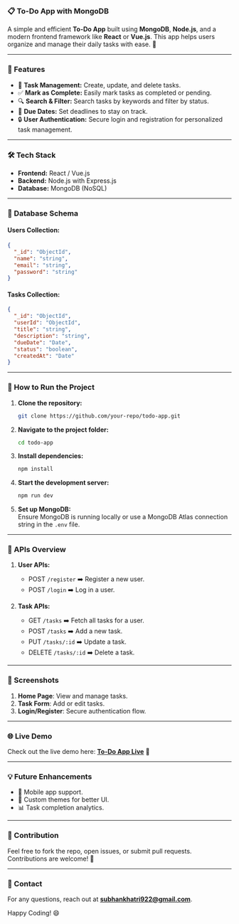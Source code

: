 ### 📋 To-Do App with MongoDB

A simple and efficient **To-Do App** built using **MongoDB**, **Node.js**, and a modern frontend framework like **React** or **Vue.js**. This app helps users organize and manage their daily tasks with ease. 🚀

---

### 🌟 Features
- 📝 **Task Management:** Create, update, and delete tasks.
- ✅ **Mark as Complete:** Easily mark tasks as completed or pending.
- 🔍 **Search & Filter:** Search tasks by keywords and filter by status.
- 📆 **Due Dates:** Set deadlines to stay on track.
- 🔒 **User Authentication:** Secure login and registration for personalized task management.

---

### 🛠️ Tech Stack
- **Frontend:** React / Vue.js
- **Backend:** Node.js with Express.js
- **Database:** MongoDB (NoSQL)

---

### 📂 Database Schema
#### Users Collection:
```json
{
  "_id": "ObjectId",
  "name": "string",
  "email": "string",
  "password": "string"
}
```

#### Tasks Collection:
```json
{
  "_id": "ObjectId",
  "userId": "ObjectId",
  "title": "string",
  "description": "string",
  "dueDate": "Date",
  "status": "boolean",
  "createdAt": "Date"
}
```

---

### 🚀 How to Run the Project
1. **Clone the repository:**
   ```bash
   git clone https://github.com/your-repo/todo-app.git
   ```
2. **Navigate to the project folder:**
   ```bash
   cd todo-app
   ```
3. **Install dependencies:**
   ```bash
   npm install
   ```
4. **Start the development server:**
   ```bash
   npm run dev
   ```
5. **Set up MongoDB:**  
   Ensure MongoDB is running locally or use a MongoDB Atlas connection string in the `.env` file.

---

### 🎯 APIs Overview
1. **User APIs:**
   - POST `/register` ➡️ Register a new user.
   - POST `/login` ➡️ Log in a user.

2. **Task APIs:**
   - GET `/tasks` ➡️ Fetch all tasks for a user.
   - POST `/tasks` ➡️ Add a new task.
   - PUT `/tasks/:id` ➡️ Update a task.
   - DELETE `/tasks/:id` ➡️ Delete a task.

---

### 📸 Screenshots
1. **Home Page**: View and manage tasks.
2. **Task Form**: Add or edit tasks.
3. **Login/Register**: Secure authentication flow.

---

### 🌐 Live Demo
Check out the live demo here: [**To-Do App Live**](https://your-app-demo-link.com) 🌟

---

### 💡 Future Enhancements
- 📱 Mobile app support.
- 🎨 Custom themes for better UI.
- 📊 Task completion analytics.

---

### 🤝 Contribution
Feel free to fork the repo, open issues, or submit pull requests. Contributions are welcome! 🙌

---

### 📧 Contact
For any questions, reach out at **[subhankhatri922@gmail.com](mailto:subhankhatri922@gmail.com)**.

Happy Coding! 😄
